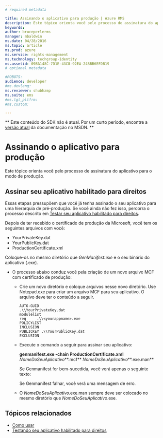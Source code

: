 ```yaml
---
# required metadata

title: Assinando o aplicativo para produção | Azure RMS
description: Este tópico orienta você pelo processo de assinatura do aplicativo para o modo de produção.
keywords:
author: bruceperlerms
manager: mbaldwin
ms.date: 04/28/2016
ms.topic: article
ms.prod: azure
ms.service: rights-management
ms.technology: techgroup-identity
ms.assetid: 09BA148C-7D1E-43C8-92EA-24BBB6EFDB19
# optional metadata

#ROBOTS:
audience: developer
#ms.devlang:
ms.reviewer: shubhamp
ms.suite: ems
#ms.tgt_pltfrm:
#ms.custom:

---
```

** Este conteúdo do SDK não é atual. Por um curto período, encontre a [versão atual](https://msdn.microsoft.com/library/windows/desktop/hh535290(v=vs.85).aspx) da documentação no MSDN. **
# Assinando o aplicativo para produção

Este tópico orienta você pelo processo de assinatura do aplicativo para o modo de produção.

## Assinar seu aplicativo habilitado para direitos

Essas etapas pressupõem que você já tenha assinado o seu aplicativo para uma hierarquia de pré-produção. Se você ainda não fez isso, percorra o processo descrito em [Testar seu aplicativo habilitado para direitos](running-your-first-application.md).

Depois de ter recebido o certificado de produção da Microsoft, você tem os seguintes arquivos com você:

-   YourPrivateKey.dat
-   YourPublicKey.dat
-   ProductionCertificate.xml

Coloque-os no mesmo diretório que *GenManifest.exe* e o seu binário do aplicativo (.exe).

-   O processo abaixo conduz você pela criação de um novo arquivo MCF com certificado de produção:

    -   Crie um novo diretório e coloque arquivos nesse novo diretório. Use Notepad.exe para criar um arquivo MCF para seu aplicativo. O arquivo deve ter o conteúdo a seguir.

        ``` syntax
        AUTO-GUID
        .\\YourPrivateKey.dat
        modulelist
        req     .\\<yourappname>.exe
        POLICYLIST
        INCLUSION
        PUBLICKEY .\\YourPublicKey.dat
        EXCLUSION
        ```

    -   Execute o comando a seguir para assinar seu aplicativo:

        **genmanifest.exe -chain ProductionCertificate.xml** *NomeDoSeuAplicativo***.mcf** *NomeDoSeuAplicativo***.exe.man**

        Se Genmanifest for bem-sucedida, você verá apenas o seguinte texto:

        Se Genmanifest falhar, você verá uma mensagem de erro.

    -   O *NomeDoSeuAplicativo*.exe.man sempre deve ser colocado no mesmo diretório que *NomeDoSeuAplicativo*.exe.

## Tópicos relacionados

* [Como usar](how-to-use-msipc.md)
* [Testando seu aplicativo habilitado para direitos](running-your-first-application.md)
 

 





<!--HONumber=Jun16_HO1-->


